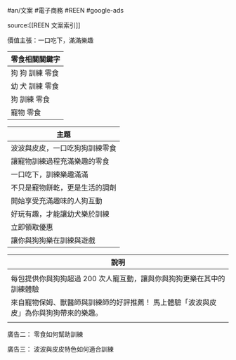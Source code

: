 #an/文案 #電子商務 #REEN #google-ads 

source:[[REEN 文案索引]]

價值主張：一口吃下，滿滿樂趣

| 零食相關關鍵字 |
| -------------- |
| 狗 狗 訓練 零食     |
| 幼 犬 訓練 零食     |
| 狗 訓練 零食      |
| 寵物 零食      |

| 主題                           |
| ------------------------------ |
| 波波與皮皮，一口吃狗狗訓練零食 |
| 讓寵物訓練過程充滿樂趣的零食   |
| 一口吃下，訓練樂趣滿滿         |
| 不只是寵物餅乾，更是生活的調劑 |
| 開始享受充滿趣味的人狗互動     |
| 好玩有趣，才能讓幼犬樂於訓練   |
| 立即領取優惠            |
| 讓你與狗狗樂在訓練與遊戲  |



| 說明                                                                                    |
| --------------------------------------------------------------------------------------- |
|                                                                                         |
| 每包提供你與狗狗超過 200 次人寵互動，讓與你與狗狗更樂在其中的訓練體驗                   |
| 來自寵物保姆、獸醫師與訓練師的好評推薦！   馬上體驗「波波與皮皮」為你與狗狗帶來的樂趣。 |
|                                                                                         |

廣告二：
零食如何幫助訓練

廣告三：
波波與皮皮特色如何適合訓練